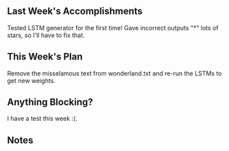 ## Last Week's Accomplishments

Tested LSTM generator for the first time! Gave incorrect outputs "*" lots of stars, so I'll have to fix that. 

## This Week's Plan

Remove the misselamous text from wonderland.txt and re-run the LSTMs to get new weights.

## Anything Blocking?

I have a test this week :(.

## Notes

